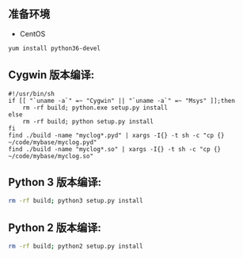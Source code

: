## 准备环境

- CentOS
``` bash
yum install python36-devel
```


## Cygwin 版本编译:
```
#!/usr/bin/sh
if [[ "`uname -a`" =~ "Cygwin" || "`uname -a`" =~ "Msys" ]];then
    rm -rf build; python.exe setup.py install
else
    rm -rf build; python setup.py install
fi
find ./build -name "myclog*.pyd" | xargs -I{} -t sh -c "cp {} ~/code/mybase/myclog.pyd"
find ./build -name "myclog*.so" | xargs -I{} -t sh -c "cp {} ~/code/mybase/myclog.so"
```


## Python 3 版本编译:
``` bash
rm -rf build; python3 setup.py install
```


## Python 2 版本编译:
``` bash
rm -rf build; python2 setup.py install
```
